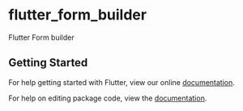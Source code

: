 # flutter_form_builder

Flutter Form builder

## Getting Started

For help getting started with Flutter, view our online [documentation](https://flutter.io/).

For help on editing package code, view the [documentation](https://flutter.io/developing-packages/).
